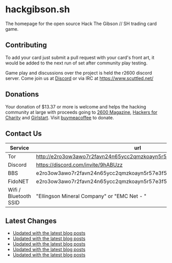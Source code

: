 # hackgibson.sh
The homepage for the open source Hack The Gibson // SH trading card game.


## Contributing

To add your card just submit a pull request with your card's front art, it would be added to the next run of set after community play testing.

Game play and discussions over the project is held the r2600 discord server. Come join us at [Discord](https://discord.com/invite/9hABUzz) or via IRC at https://www.scuttled.net/


## Donations

Your donation of $13.37 or more is welcome and helps the hacking community at large with proceeds going to [2600 Magazine](https://2600.com/), [Hackers for Charity](https://hackersforcharity.org) and [Girlstart](https://girlstart.org).  Visit [buymeacoffee](https://www.buymeacoffee.com/hackgibson.sh) to donate.


## Contact Us

Service | url
-|-
Tor | http://e2ro3ow3awo7r2favn24n65ycc2qmzkoayn5r57e3f56nvjwdcgg32ad.onion
Discord | https://discord.com/invite/9hABUzz
BBS | e2ro3ow3awo7r2favn24n65ycc2qmzkoayn5r57e3f56nvjwdcgg32ad.onion:23
FidoNET | e2ro3ow3awo7r2favn24n65ycc2qmzkoayn5r57e3f56nvjwdcgg32ad.onion:24554
Wifi / Bluetooth SSID | "Ellingson Mineral Company" or "EMC Net - <fidonet address>"

## Latest Changes
<!-- BLOG-POST-LIST:START -->
- [Updated with the latest blog posts](https://github.com/DFW2600/hackgibson.sh/commit/e6eec4de26a6c29163aebdcd773dcf9f202904c7)
- [Updated with the latest blog posts](https://github.com/DFW2600/hackgibson.sh/commit/9472bfadbdd78aca53f373dd9ec1e41f53d63c04)
- [Updated with the latest blog posts](https://github.com/DFW2600/hackgibson.sh/commit/6675178e790ccdeaea134579277f66d0ffca4eb6)
- [Updated with the latest blog posts](https://github.com/DFW2600/hackgibson.sh/commit/c1c45fe10e4b57ccc9924521244cb8b1c7ee1c76)
- [Updated with the latest blog posts](https://github.com/DFW2600/hackgibson.sh/commit/e3fcb11164aa821f90cc289924522075b7722aef)
<!-- BLOG-POST-LIST:END -->
